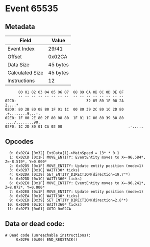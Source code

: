 # Event 65535

## Metadata

| Field           | Value    |
|-----------------|----------|
| Event Index     | 29/41    |
| Offset          | 0x02CA   |
| Data Size       | 45 bytes |
| Calculated Size | 45 bytes |
| Instructions    | 12       |

```
      00 01 02 03 04 05 06 07  08 09 0A 0B 0C 0D 0E 0F
      -- -- -- -- -- -- -- --  -- -- -- -- -- -- -- --
02C0:                                32 05 80 1F 00 2A            2....*
02D0: 80 2B 80 08 80 1F 01 1C  00 80 39 2C 80 1C 2D 80  .+........9,..-.
02E0: 1F 00 2E 80 2F 80 08 80  1F 01 1C 00 80 39 30 80  ..../........90.
02F0: 1C 2D 80 01 CA 02 00                              .-.....         
```

## Opcodes

```
  0: 0x02CA [0x32] ExtData[1]->MainSpeed = 13* * 0.1
  1: 0x02CD [0x1F] MOVE_ENTITY: EventEntity moves to X=-96.584*, Z=-8.519*, Y=0.000*
  2: 0x02D5 [0x1F] MOVE_ENTITY: Update entity position (mode=1)
  3: 0x02D7 [0x1C] WAIT(30* ticks)
  4: 0x02DA [0x39] SET_ENTITY_DIRECTION(direction=19.7°*)
  5: 0x02DD [0x1C] WAIT(360* ticks)
  6: 0x02E0 [0x1F] MOVE_ENTITY: EventEntity moves to X=-96.241*, Z=8.872*, Y=0.000*
  7: 0x02E8 [0x1F] MOVE_ENTITY: Update entity position (mode=1)
  8: 0x02EA [0x1C] WAIT(30* ticks)
  9: 0x02ED [0x39] SET_ENTITY_DIRECTION(direction=2.8°*)
 10: 0x02F0 [0x1C] WAIT(360* ticks)
 11: 0x02F3 [0x01] GOTO 0x02CA
```

## Data or dead code:

```
# Dead code (unreachable instructions):
     0x02F6 [0x00] END_REQSTACK()
```